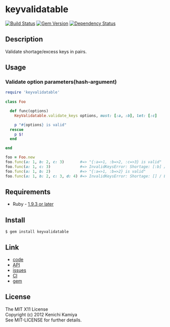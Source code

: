 keyvalidatable
==============

[![Build Status](https://secure.travis-ci.org/kachick/keyvalidatable.png)](http://travis-ci.org/kachick/keyvalidatable)
[![Gem Version](https://badge.fury.io/rb/keyvalidatable.png)](http://badge.fury.io/rb/keyvalidatable)
[![Dependency Status](https://gemnasium.com/kachick/keyvalidatable.svg)](https://gemnasium.com/kachick/keyvalidatable)

Description
-----------

Validate shortage/excess keys in pairs.

Usage
-----

### Validate option parameters(hash-argument)

```ruby
require 'keyvalidatable'
    
class Foo

  def func(options)
    KeyValidatable.validate_keys options, must: [:a, :b], let: [:c]

    p "#{options} is valid"
  rescue
    p $!
  end

end

foo = Foo.new
foo.func(a: 1, b: 2, c: 3)       #=> "{:a=>1, :b=>2, :c=>3} is valid"
foo.func(a: 1, c: 3)             #=> InvalidKeysError: Shortage: [:b] / Excess: []
foo.func(a: 1, b: 2)             #=> "{:a=>1, :b=>2} is valid"
foo.func(a: 1, b: 2, c: 3, d: 4) #=> InvalidKeysError: Shortage: [] / Excess: [:d]
```

Requirements
------------

* Ruby - [1.9.3 or later](http://travis-ci.org/#!/kachick/keyvalidatable)

Install
-------

```shell
$ gem install keyvalidatable
```

Link
----

* [code](https://github.com/kachick/keyvalidatable)
* [API](http://www.rubydoc.info/github/kachick/keyvalidatable)
* [issues](https://github.com/kachick/keyvalidatable/issues)
* [CI](http://travis-ci.org/#!/kachick/keyvalidatable)
* [gem](https://rubygems.org/gems/keyvalidatable)

License
-------

The MIT X11 License  
Copyright (c) 2012 Kenichi Kamiya  
See MIT-LICENSE for further details.
